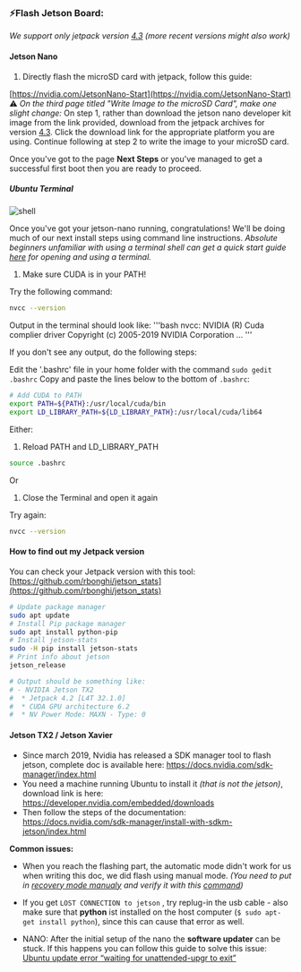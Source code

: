 ### ⚡️Flash Jetson Board:

*We support only jetpack version [4.3](https://developer.nvidia.com/jetpack-43-archive) (more recent versions might also work)*

#### Jetson Nano

1. Directly flash the microSD card with jetpack, follow this guide:

[https://nvidia.com/JetsonNano-Start](https://nvidia.com/JetsonNano-Start)
⚠️ *On the third page titled "Write Image to the microSD Card", make one slight change:*
On step 1, rather than download the jetson nano developer kit image from the link provided, download from the jetpack archives for version [4.3](https://developer.nvidia.com/jetpack-43-archive). Click the download link for the appropriate platform you are using.
Continue following at step 2 to write the image to your microSD card.

Once you've got to the page **Next Steps** or you've managed to get a successful first boot then you are ready to proceed.

##### Ubuntu Terminal
![shell](https://ubuntucommunity.s3.dualstack.us-east-2.amazonaws.com/optimized/2X/8/85e591c2bdc94b4159329bf19cc1d6740f233b84_2_690x175.png)

Once you've got your jetson-nano running, congratulations! We'll be doing much of our next install steps using command line instructions. *Absolute beginners unfamiliar with using a terminal shell can get a quick start guide [here](https://ubuntu.com/tutorials/command-line-for-beginners#3-opening-a-terminal) for opening and using a terminal.*

1. Make sure CUDA is in your PATH!

Try the following command:
```bash
nvcc --version
```
Output in the terminal should look like:
'''bash
nvcc: NVIDIA (R) Cuda complier driver
Copyright (c) 2005-2019 NVIDIA Corporation
...
'''

If you don't see any output, do the following steps:

Edit the '.bashrc' file in your home folder with the command `sudo gedit .bashrc`
Copy and paste the lines below to the bottom of `.bashrc`:

```bash
# Add CUDA to PATH
export PATH=${PATH}:/usr/local/cuda/bin
export LD_LIBRARY_PATH=${LD_LIBRARY_PATH}:/usr/local/cuda/lib64
```

Either:
  1. Reload PATH and LD_LIBRARY_PATH
```bash
source .bashrc
```
Or
  1. Close the Terminal and open it again

Try again:
```bash
nvcc --version
```

#### How to find out my Jetpack version

You can check your Jetpack version with this tool: [https://github.com/rbonghi/jetson_stats](https://github.com/rbonghi/jetson_stats)

```bash
# Update package manager
sudo apt update
# Install Pip package manager
sudo apt install python-pip
# Install jetson-stats
sudo -H pip install jetson-stats
# Print info about jetson
jetson_release

# Output should be something like:
# - NVIDIA Jetson TX2
#  * Jetpack 4.2 [L4T 32.1.0]
#  * CUDA GPU architecture 6.2
#  * NV Power Mode: MAXN - Type: 0
```

#### Jetson TX2 / Jetson Xavier

- Since march 2019, Nvidia has released a SDK manager tool to flash jetson, complete doc is available here: https://docs.nvidia.com/sdk-manager/index.html
- You need a machine running Ubuntu to install it *(that is not the jetson)*, download link is here: https://developer.nvidia.com/embedded/downloads
- Then follow the steps of the documentation: https://docs.nvidia.com/sdk-manager/install-with-sdkm-jetson/index.html

**Common issues:**

- When you reach the flashing part, the automatic mode didn't work for us when writing this doc, we did flash using manual mode. *(You need to put in [recovery mode manualy](https://www.youtube.com/watch?v=HaDy9tryzWc) and verify it with this [command](https://devtalk.nvidia.com/default/topic/1006401/jetson-tx2/not-able-to-get-into-recovery-mode/post/5205375/#5205375))*

- If you get `LOST CONNECTION to jetson` , try replug-in the usb cable - also make sure that **python** ist installed on the host computer (`$ sudo apt-get install python`), since this can cause that error as well.

- NANO: After the initial setup of the nano the **software updater** can be stuck. If this happens you can follow this guide to solve this issue: [Ubuntu update error “waiting for unattended-upgr to exit”
](https://unix.stackexchange.com/questions/374748/ubuntu-update-error-waiting-for-unattended-upgr-to-exit)
